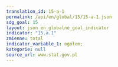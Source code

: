 ```yaml
---
translation_id: 15-a-1
permalink: /api/en/global/15/15-a-1.json
sdg_goal: 15
layout: json_en_globalne_goal_indicator
indicator: "15.a.1"
zmienne: total
indicator_variable_1: ogółem;
kategorie: null
source_url: www.stat.gov.pl
---
```

